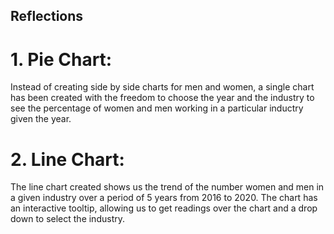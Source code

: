 ## Reflections
# 1. Pie Chart:
Instead of creating side by side charts for men and women, a single chart has been created with the freedom to choose the year and the industry to see the percentage of women and men working in a particular inductry given the year.

# 2. Line Chart:
The line chart created shows us the trend of the number women and men in a given industry over a period of 5 years from 2016 to 2020. The chart has an interactive tooltip, allowing us to get readings over the chart and a drop down to select the industry. 